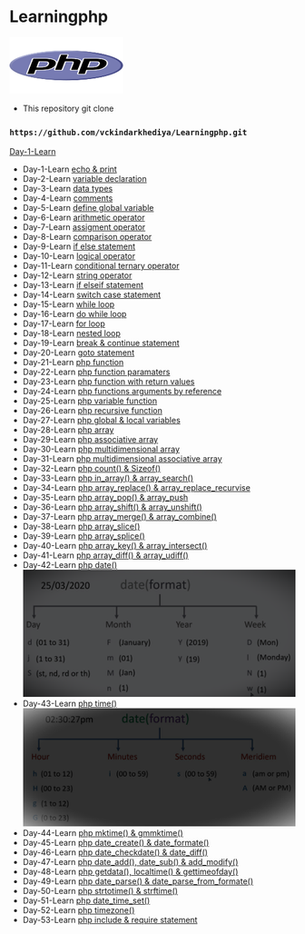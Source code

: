 # Learningphp

<code><img src="https://github.com/devicons/devicon/blob/master/icons/php/php-original.svg" title="php" alt="php" width="200" height="100"/></code>

* This repository git clone 
### `https://github.com/vckindarkhediya/Learningphp.git`

[ Day-1-Learn]("https://github.com/vckindarkhediya/Learningphp/blob/php/Day-1-Learning/index.php" "echo & print")


* Day-1-Learn <a href ="https://github.com/vckindarkhediya/Learningphp/blob/php/Day-1-Learning/index.php">echo & print </a><br>
* Day-2-Learn <a href ="https://github.com/vckindarkhediya/Learningphp/blob/php/Day-2-Learning/index.php">variable declaration </a><br>
* Day-3-Learn <a href ="https://github.com/vckindarkhediya/Learningphp/blob/php/Day-3-Learning/index.php">data types</a><br>
* Day-4-Learn <a href ="https://github.com/vckindarkhediya/Learningphp/blob/php/Day-4-Learning/index.php">comments</a><br>
* Day-5-Learn <a href ="https://github.com/vckindarkhediya/Learningphp/blob/php/Day-5-Learning/index.php">define global variable</a><br>
* Day-6-Learn <a href ="https://github.com/vckindarkhediya/Learningphp/blob/php/Day-6-Learning/index.php">arithmetic operator</a><br>
* Day-7-Learn <a href ="https://github.com/vckindarkhediya/Learningphp/blob/php/Day-7-Learning/index.php">assigment operator</a><br>
* Day-8-Learn <a href ="https://github.com/vckindarkhediya/Learningphp/blob/php/Day-8-Learning/index.php">comparison operator</a><br>
* Day-9-Learn <a href ="https://github.com/vckindarkhediya/Learningphp/blob/php/Day-9-Learning/index.php">if else statement</a><br>
* Day-10-Learn <a href ="https://github.com/vckindarkhediya/Learningphp/blob/php/Day-10-Learning/index.php">logical operator</a><br>
* Day-11-Learn <a href ="https://github.com/vckindarkhediya/Learningphp/blob/php/Day-11-Learning/index.php">conditional ternary operator</a><br>
* Day-12-Learn <a href ="https://github.com/vckindarkhediya/Learningphp/blob/php/Day-12-Learning/index.php">string operator</a><br>
* Day-13-Learn <a href ="https://github.com/vckindarkhediya/Learningphp/blob/php/Day-13-Learning/index.php">if elseif statement</a><br>
* Day-14-Learn <a href ="https://github.com/vckindarkhediya/Learningphp/blob/php/Day-14-Learning/index.php">switch case statement</a><br>
* Day-15-Learn <a href ="https://github.com/vckindarkhediya/Learningphp/blob/php/Day-15-Learning/index.php">while loop</a><br>
* Day-16-Learn <a href ="https://github.com/vckindarkhediya/Learningphp/blob/php/Day-16-Learning/index.php">do while loop</a><br>
* Day-17-Learn <a href ="https://github.com/vckindarkhediya/Learningphp/blob/php/Day-17-Learning/index.php">for loop</a><br>
* Day-18-Learn <a href ="https://github.com/vckindarkhediya/Learningphp/blob/php/Day-18-Learning/index.php">nested loop</a><br>
* Day-19-Learn <a href ="https://github.com/vckindarkhediya/Learningphp/blob/php/Day-19-Learning/index.php">break & continue statement</a><br>
* Day-20-Learn <a href ="https://github.com/vckindarkhediya/Learningphp/blob/php/Day-20-Learning/index.php">goto statement</a><br>
* Day-21-Learn <a href ="https://github.com/vckindarkhediya/Learningphp/blob/php/Day-21-Learning/index.php">php function</a><br>
* Day-22-Learn <a href ="https://github.com/vckindarkhediya/Learningphp/blob/php/Day-22-Learning/index.php">php function paramaters</a><br>
* Day-23-Learn <a href ="https://github.com/vckindarkhediya/Learningphp/blob/php/Day-23-Learning/index.php">php function with return values</a><br>
* Day-24-Learn <a href ="https://github.com/vckindarkhediya/Learningphp/blob/php/Day-24-Learning/index.php">php functions arguments by reference</a><br>
* Day-25-Learn <a href ="https://github.com/vckindarkhediya/Learningphp/blob/php/Day-25-Learning/index.php">php variable function </a><br>
* Day-26-Learn <a href ="https://github.com/vckindarkhediya/Learningphp/blob/php/Day-26-Learning/index.php">php recursive function </a><br>
* Day-27-Learn <a href ="https://github.com/vckindarkhediya/Learningphp/blob/php/Day-27-Learning/index.php">php global & local variables</a><br>
* Day-28-Learn <a href ="https://github.com/vckindarkhediya/Learningphp/blob/php/Day-28-Learning/index.php">php array</a><br>
* Day-29-Learn <a href ="https://github.com/vckindarkhediya/Learningphp/blob/php/Day-29-Learning/index.php">php associative array</a><br>
* Day-30-Learn <a href ="https://github.com/vckindarkhediya/Learningphp/blob/php/Day-30-Learning/index.php">php multidimensional array</a><br>
* Day-31-Learn <a href ="https://github.com/vckindarkhediya/Learningphp/blob/php/Day-31-Learning/index.php">php multidimensional associative array</a><br>
* Day-32-Learn <a href ="https://github.com/vckindarkhediya/Learningphp/blob/php/Day-32-Learning/index.php">php count() & Sizeof() </a><br>
* Day-33-Learn <a href ="https://github.com/vckindarkhediya/Learningphp/blob/php/Day-33-Learning/index.php">php in_array() & array_search()</a><br>
* Day-34-Learn <a href ="https://github.com/vckindarkhediya/Learningphp/blob/php/Day-34-Learning/index.php">php array_replace() & array_replace_recurvise</a><br>
* Day-35-Learn <a href ="https://github.com/vckindarkhediya/Learningphp/blob/php/Day-35-Learning/index.php">php array_pop() & array_push</a><br>
* Day-36-Learn <a href ="https://github.com/vckindarkhediya/Learningphp/blob/php/Day-36-Learning/index.php">php array_shift() & array_unshift()</a><br>
* Day-37-Learn <a href ="https://github.com/vckindarkhediya/Learningphp/blob/php/Day-37-Learning/index.php">php array_merge() & array_combine()</a><br>
* Day-38-Learn <a href ="https://github.com/vckindarkhediya/Learningphp/blob/php/Day-38-Learning/index.php">php array_slice()</a><br>
* Day-39-Learn <a href ="https://github.com/vckindarkhediya/Learningphp/blob/php/Day-39-Learning/index.php">php array_splice()</a><br>
* Day-40-Learn <a href ="https://github.com/vckindarkhediya/Learningphp/blob/php/Day-40-Learning/index.php">php array_key() & array_intersect()</a><br>
* Day-41-Learn <a href ="https://github.com/vckindarkhediya/Learningphp/blob/php/Day-41-Learning/index.php">php array_diff() & array_udiff()</a><br>
* Day-42-Learn <a href ="https://github.com/vckindarkhediya/Learningphp/blob/php/Day-42-Learning/index.php">php date()</a><img src="php_date_formate.png"/><br>
* Day-43-Learn <a href ="https://github.com/vckindarkhediya/Learningphp/blob/php/Day-43-Learning/index.php">php time()</a><img src="php_time_formate.png"/><br>
* Day-44-Learn <a href ="https://github.com/vckindarkhediya/Learningphp/blob/php/Day-44-Learning/index.php">php mktime() & gmmktime()</a><br>
* Day-45-Learn <a href ="https://github.com/vckindarkhediya/Learningphp/blob/php/Day-45-Learning/index.php">php date_create() & date_formate() </a><br>
* Day-46-Learn <a href ="https://github.com/vckindarkhediya/Learningphp/blob/php/Day-46-Learning/index.php">php date_checkdate() & date_diff() </a><br>
* Day-47-Learn <a href ="https://github.com/vckindarkhediya/Learningphp/blob/php/Day-47-Learning/index.php">php date_add(), date_sub() & add_modify() </a><br>
* Day-48-Learn <a href ="https://github.com/vckindarkhediya/Learningphp/blob/php/Day-48-Learning/index.php">php getdata(), localtime() & gettimeofday() </a><br>
* Day-49-Learn <a href ="https://github.com/vckindarkhediya/Learningphp/blob/php/Day-49-Learning/index.php">php date_parse() & date_parse_from_formate()</a><br>
* Day-50-Learn <a href ="https://github.com/vckindarkhediya/Learningphp/blob/php/Day-50-Learning/index.php">php strtotime() & strftime()</a><br>
* Day-51-Learn <a href ="https://github.com/vckindarkhediya/Learningphp/blob/php/Day-51-Learning/index.php">php date_time_set()</a><br>
* Day-52-Learn <a href ="https://github.com/vckindarkhediya/Learningphp/blob/php/Day-52-Learning/index.php">php timezone()</a><br>
* Day-53-Learn <a href ="https://github.com/vckindarkhediya/Learningphp/blob/php/Day-53-Learning/index.php">php include & require statement</a><br>
